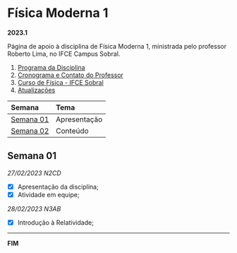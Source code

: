 # Física Moderna 1

**2023.1**

Página de apoio à disciplina de Física Moderna 1, ministrada pelo professor Roberto Lima, no IFCE Campus Sobral.

1. [Programa da Disciplina](files/FMOD1_programa.pdf)
2. [Cronograma e Contato do Professor](files/FMOD1_plano.pdf)
3. [Curso de Física - IFCE Sobral](https://ifce.edu.br/sobral/campus-sobral/cursos/superiores/licenciatura/fisica)
4. [Atualizações](https://github.com/robertolccj/FMOD1_23a/commits/main)



| Semana                  | Tema              |
| :---                    | :---              |
| [Semana 01](#semana-01) | Apresentação      |
| [Semana 02](#semana-02) | Conteúdo          |



## Semana 01

*27/02/2023 N2CD*

 - [x] Apresentação da disciplina;
 - [x] Atividade em equipe;

*28/02/2023 N3AB*

 - [x] Introdução à Relatividade;



----

**FIM**
